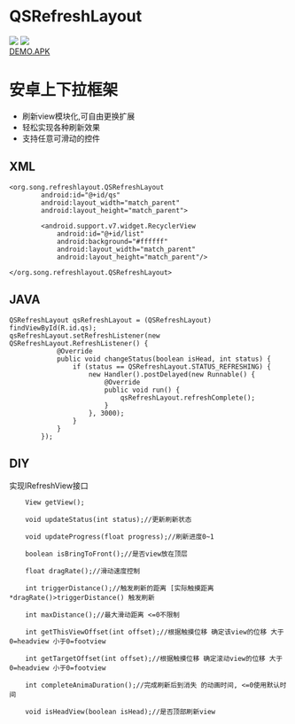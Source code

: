 # QSRefreshLayout 
![](https://github.com//tohodog/QSRefreshLayout/raw/master/top.gif)
![](https://github.com//tohodog/QSRefreshLayout/raw/master/bottom.gif)
<br>
[DEMO.APK](https://github.com//tohodog/QSRefreshLayout/raw/master/qsrefresh-1.0.apk)
<br>



安卓上下拉框架
====
  * 刷新view模块化,可自由更换扩展 
  * 轻松实现各种刷新效果
  * 支持任意可滑动的控件

## XML
```
<org.song.refreshlayout.QSRefreshLayout
        android:id="@+id/qs"
        android:layout_width="match_parent"
        android:layout_height="match_parent">
        
        <android.support.v7.widget.RecyclerView
            android:id="@+id/list"
            android:background="#ffffff"
            android:layout_width="match_parent"
            android:layout_height="match_parent"/>
            
</org.song.refreshlayout.QSRefreshLayout>
```
## JAVA
```
QSRefreshLayout qsRefreshLayout = (QSRefreshLayout) findViewById(R.id.qs);
qsRefreshLayout.setRefreshListener(new QSRefreshLayout.RefreshListener() {
            @Override
            public void changeStatus(boolean isHead, int status) {
                if (status == QSRefreshLayout.STATUS_REFRESHING) {
                    new Handler().postDelayed(new Runnable() {
                        @Override
                        public void run() {
                            qsRefreshLayout.refreshComplete();
                        }
                    }, 3000);
                }
            }
        });
```

## DIY
实现IRefreshView接口
```
    View getView();

    void updateStatus(int status);//更新刷新状态

    void updateProgress(float progress);//刷新进度0~1

    boolean isBringToFront();//是否view放在顶层

    float dragRate();//滑动速度控制

    int triggerDistance();//触发刷新的距离 [实际触摸距离*dragRate()>triggerDistance() 触发刷新

    int maxDistance();//最大滑动距离 <=0不限制

    int getThisViewOffset(int offset);//根据触摸位移 确定该view的位移 大于0=headview 小于0=footview

    int getTargetOffset(int offset);//根据触摸位移 确定滚动view的位移 大于0=headview 小于0=footview

    int completeAnimaDuration();//完成刷新后到消失 的动画时间, <=0使用默认时间

    void isHeadView(boolean isHead);//是否顶部刷新view
```



